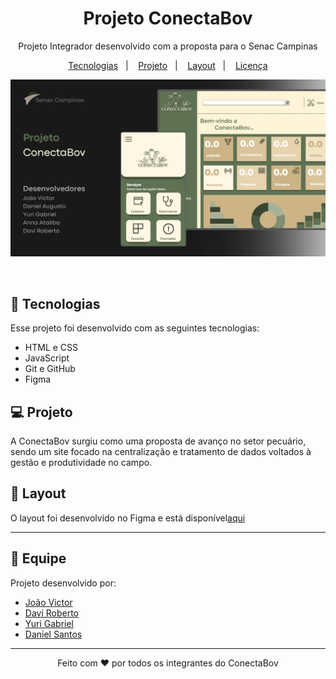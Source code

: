 <h1 align="center">Projeto ConectaBov</h1>

<p align="center">
  Projeto Integrador desenvolvido com a proposta para o Senac Campinas
</p>

<p align="center">
  <a href="#-tecnologias">Tecnologias</a>&nbsp;&nbsp;&nbsp;|&nbsp;&nbsp;&nbsp;
  <a href="#-projeto">Projeto</a>&nbsp;&nbsp;&nbsp;|&nbsp;&nbsp;&nbsp;
  <a href="#-layout">Layout</a>&nbsp;&nbsp;&nbsp;|&nbsp;&nbsp;&nbsp;
  <a href="#memo-licença">Licença</a>
</p>

<p align="center">
  <img alt="License" src="capa-conectabov.png">
</p>

<br>

## 🚀 Tecnologias

Esse projeto foi desenvolvido com as seguintes tecnologias:

- HTML e CSS
- JavaScript
- Git e GitHub
- Figma

## 💻 Projeto

A ConectaBov surgiu como uma proposta de avanço no setor pecuário, sendo um site focado na centralização e tratamento de dados voltados à gestão e produtividade no campo.

## 🎨 Layout

O layout foi desenvolvido no Figma e está disponível[aqui](https://www.figma.com/design/Crtni8Cp3H1taxwYU4Ivn2/Projeto-integrador-UC---16?node-id=33-2&t=832eXJNOAVPOGbTy-1)

---

## 👥 Equipe

Projeto desenvolvido por:

- [João Victor]([(https://github.com/Johnizidro)])
- [Davi Roberto]([(https://github.com/Davi-git1)])
- [Yuri Gabriel]([(https://github.com/yuri522)])
- [Daniel Santos]([(https://github.com/dasantos2)])

---

<p align="center">Feito com ♥ por todos os integrantes do ConectaBov</p>

